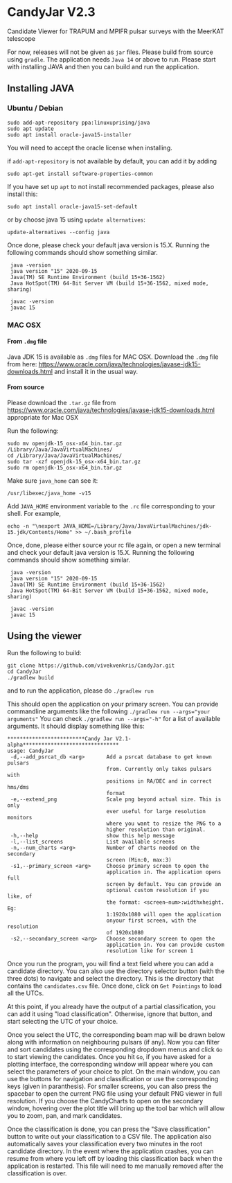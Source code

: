 # CandyJar V2.3
Candidate Viewer for TRAPUM and MPIFR pulsar surveys with the MeerKAT telescope

For now, releases will not be given as `jar` files. Please build from source using `gradle`. The application needs `Java 14` or above to run. Please start with installing JAVA and then you can build and run the application. 

## Installing JAVA

### Ubuntu / Debian
```shell
sudo add-apt-repository ppa:linuxuprising/java
sudo apt update
sudo apt install oracle-java15-installer
```

You will need to accept the oracle license when installing. 

if `add-apt-repository` is not available by default, you can add it by adding

```shell
sudo apt-get install software-properties-common
```

If you have set up `apt` to not install recommended packages, please also install this:

```shell
sudo apt install oracle-java15-set-default
```

or by choose java 15 using `update alternatives`:

```shell
update-alternatives --config java
```

Once done, please check your default java version is 15.X. Running the following commands should show something similar. 

```shell
 java -version
 java version "15" 2020-09-15
 Java(TM) SE Runtime Environment (build 15+36-1562)
 Java HotSpot(TM) 64-Bit Server VM (build 15+36-1562, mixed mode, sharing)
 
 javac -version
 javac 15
```
### MAC OSX

#### From `.dmg` file

Java JDK 15 is available as `.dmg` files for MAC OSX. Download the `.dmg` file from here: https://www.oracle.com/java/technologies/javase-jdk15-downloads.html 
and install it in the usual way. 

#### From source

Please download the `.tar.gz` file from https://www.oracle.com/java/technologies/javase-jdk15-downloads.html appropriate for Mac OSX

Run the following:
```shell
sudo mv openjdk-15_osx-x64_bin.tar.gz /Library/Java/JavaVirtualMachines/
cd /Library/Java/JavaVirtualMachines/
sudo tar -xzf openjdk-15_osx-x64_bin.tar.gz
sudo rm openjdk-15_osx-x64_bin.tar.gz
```
Make sure `java_home` can see it:

`/usr/libexec/java_home -v15`

Add `JAVA_HOME` environment variable to the `.rc` file corresponding to your shell. For example, 

`echo -n "\nexport JAVA_HOME=/Library/Java/JavaVirtualMachines/jdk-15.jdk/Contents/Home" >> ~/.bash_profile`


Once, done, please either source your rc file again, or open a new terminal and check your default java version is 15.X. Running the following commands should show something similar. 

```shell
 java -version
 java version "15" 2020-09-15
 Java(TM) SE Runtime Environment (build 15+36-1562)
 Java HotSpot(TM) 64-Bit Server VM (build 15+36-1562, mixed mode, sharing)
 
 javac -version
 javac 15
```

 
## Using the viewer 

Run the following to build:

```shell
git clone https://github.com/vivekvenkris/CandyJar.git
cd CandyJar
./gradlew build
```

and to run the application, please do `./gradlew run`

This should open the application on your primary screen. You can provide commandline arguments like the following `./gradlew run --args="your arguments"`
You can check `./gradlew run --args="-h"` for a list of available arguments. It should display something like this:

```
*************************Candy Jar V2.1-alpha*******************************
usage: CandyJar
 -d,--add_psrcat_db <arg>       Add a psrcat database to get known pulsars
                                from. Currently only takes pulsars with
                                positions in RA/DEC and in correct hms/dms
                                format
 -e,--extend_png                Scale png beyond actual size. This is only
                                ever useful for large resolution monitors
                                where you want to resize the PNG to a
                                higher resolution than original.
 -h,--help                      show this help message
 -l,--list_screens              List available screens
 -n,--num_charts <arg>          Number of charts needed on the secondary
                                screen (Min:0, max:3)
 -s1,--primary_screen <arg>     Choose primary screen to open the
                                application in. The application opens full
                                screen by default. You can provide an
                                optional custom resolution if you like, of
                                the format: <screen—num>:widthxheight. Eg:
                                1:1920x1080 will open the application
                                onyour first screen, with the resolution
                                of 1920x1080
 -s2,--secondary_screen <arg>   Choose secondary screen to open the
                                application in. You can provide custom
                                resolution like for screen 1
```
 

Once you run the program, you will find a text field where you can add a candidate directory. You can also use the directory selector button (with the three dots) to navigate and select the directory. This is the directory that contains the `candidates.csv` file. Once done, click on `Get Pointings` to load all the UTCs. 

At this point, if you already have the output of a partial classification, you can add it using "load classification". Otherwise, ignore that button, and start selecting the UTC of your choice. 

Once you select the UTC, the corresponding beam map will be drawn below along with information on neighbouring pulsars (if any). Now you can filter and sort candidates using the corresponding dropdown menus and click `Go` to start viewing the candidates. Once you hit `Go`, if you have asked for a plotting interface, the corresponding window will appear where you can select the parameters of your choice to plot. On the main window, you can use the buttons for navigation and classification or use the corresponding keys (given in paranthesis). For smaller screens, you can also press the spacebar to open the current PNG file using your default PNG viewer in full resolution. If you choose the CandyCharts to open on the secondary window, hovering over the plot title will bring up the tool bar which will allow you to zoom, pan, and mark candidates. 

Once the classification is done, you can press the "Save classification" button to write out your classification to a CSV file. The application also automatically saves your classification every two minutes in the root candidate directory. In the event where the application crashes, you can resume from where you left off by loading this classification back when the application is restarted.  This file will need to me manually removed after the classification is over. 






